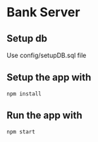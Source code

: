# Bank Server

## Setup db

Use config/setupDB.sql file

## Setup the app with

`npm install`

## Run the app with 

`npm start`